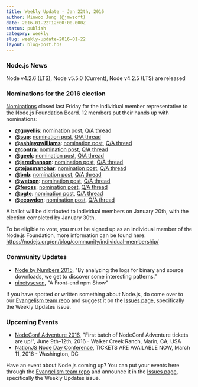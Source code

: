 ```yaml
---
title: Weekly Update - Jan 22th, 2016
author: Minwoo Jung (@jmwsoft)
date: 2016-01-22T12:00:00.000Z
status: publish
category: weekly
slug: weekly-update-2016-01-22
layout: blog-post.hbs
---
```


### Node.js News

Node v4.2.6 (LTS), Node v5.5.0 (Current), Node v4.2.5 (LTS) are released

### Nominations for the 2016 election

[Nominations](https://github.com/nodejs/membership/issues/12) closed last Friday for the individual member representative to the Node.js Foundation Board. 12 members put their hands up with nominations:

- **[@guyellis](https://github.com/guyellis)**: [nomination post](http://www.guyellisrocks.com/2015/11/node-foundation-membership-election.html), [Q/A thread](https://github.com/nodejs/membership/issues/19)
- **[@sup](https://github.com/sup)**: [nomination post](http://jona.io/blog/board-application/), [Q/A thread](https://github.com/nodejs/membership/issues/20)
- **[@ashleygwilliams](https://github.com/ashleygwilliams)**: [nomination post](https://medium.com/@ag_dubs/hi-i-m-running-for-the-node-foundation-board-of-directors-c87d762cb78b), [Q/A thread](https://github.com/nodejs/membership/issues/21)
- **[@contra](https://github.com/contra)**: [nomination post](http://contra.io/node_board.txt), [Q/A thread](https://github.com/nodejs/membership/issues/22)
- **[@geek](https://github.com/geek)**: [nomination post](http://jsgeek.com/posts/node-foundation-board-nomination.html), [Q/A thread](https://github.com/nodejs/membership/issues/23)
- **[@jaredhanson](https://github.com/jaredhanson)**: [nomination post](http://jaredhanson.net/blog/2016/01/13/im-running-for-the-node-js-foundation-bod/), [Q/A thread](https://github.com/nodejs/membership/issues/24)
- **[@tejasmanohar](https://github.com/tejasmanohar)**: [nomination post](https://medium.com/@tejasmanohar/node-js-foundation-board-of-directors-5514e8faa660), [Q/A thread](https://github.com/nodejs/membership/issues/25)
- **[@bnb](https://github.com/bnb)**: [nomination post](http://bnb.im/blog/Individual-Membership-on-the-Board-of-Directors-for-Node-js.html), [Q/A thread](https://github.com/nodejs/membership/issues/26)
- **[@watson](https://github.com/watson)**: [nomination post](https://medium.com/@wa7son/why-i-m-running-for-the-node-js-foundation-board-of-directors-253bc2e3a834), [Q/A thread](https://github.com/nodejs/membership/issues/27)
- **[@feross](https://github.com/feross)**: [nomination post](http://feross.org/node-board/), [Q/A thread](https://github.com/nodejs/membership/issues/28)
- **[@pgte](https://github.com/pgte)**: [nomination post](https://gist.github.com/pgte/cfbf468202b35be78c66), [Q/A thread](https://github.com/nodejs/membership/issues/29)
- **[@ecowden](https://github.com/ecowden)**: [nomination post](https://medium.com/@evan.cowden/the-world-s-worst-resume-e0adf234baa0), [Q/A thread](https://github.com/nodejs/membership/issues/30)

A ballot will be distributed to individual members on January 20th, with the election completed by January 30th.

To be eligible to vote, you must be signed up as an individual member of the Node.js Foundation, more information can be found here: https://nodejs.org/en/blog/community/individual-membership/

### Community Updates

- [Node by Numbers 2015](https://nodesource.com/blog/node-by-numbers-2015/), "By analyzing the logs for binary and source downloads, we get to discover some interesting patterns."
- [ninetyseven](http://nodeup.com/ninetyseven), "A Front-end npm Show"

If you have spotted or written something about Node.js, do come over to our [Evangelism team repo](https://github.com/nodejs/evangelism) and suggest it on the [Issues page](https://github.com/nodejs/evangelism/issues), specifically the Weekly Updates issue.

### Upcoming Events

- [NodeConf Adventure 2016](https://ti.to/nodeconf/adventure-2016), "First batch of NodeConf Adventure tickets are up!", June 9th–12th, 2016 - Walker Creek Ranch, Marin, CA, USA
- [NationJS Node Day Conference](http://nationjs.com/), TICKETS ARE AVAILABLE NOW, March 11, 2016 - Washington, DC

Have an event about Node.js coming up? You can put your events here through the [Evangelism team repo](https://github.com/nodejs/evangelism) and announce it in the [Issues page](https://github.com/nodejs/evangelism/issues), specifically the Weekly Updates issue.
